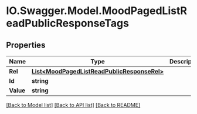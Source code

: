 # IO.Swagger.Model.MoodPagedListReadPublicResponseTags
## Properties

Name | Type | Description | Notes
------------ | ------------- | ------------- | -------------
**Rel** | [**List&lt;MoodPagedListReadPublicResponseRel&gt;**](MoodPagedListReadPublicResponseRel.md) |  | [optional] 
**Id** | **string** |  | [optional] 
**Value** | **string** |  | [optional] 

[[Back to Model list]](../README.md#documentation-for-models) [[Back to API list]](../README.md#documentation-for-api-endpoints) [[Back to README]](../README.md)

